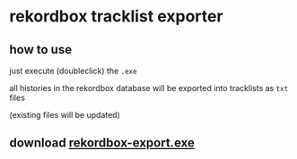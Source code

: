 # rekordbox tracklist exporter

## how to use

just execute (doubleclick) the `.exe`

all histories in the rekordbox database will be exported into tracklists as `txt` files

(existing files will be updated)

## download [rekordbox-export.exe](https://github.com/NikkyAI/setlist-export/releases/download/nightly/rekordbox-export.exe)
